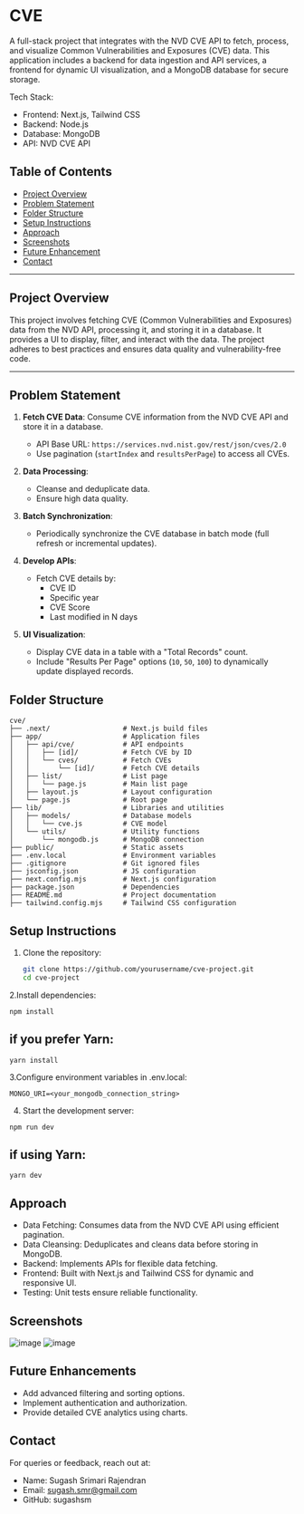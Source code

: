 # CVE 
A full-stack project that integrates with the NVD CVE API to fetch, process, and visualize Common Vulnerabilities and Exposures (CVE) data. This application includes a backend for data ingestion and API services, a frontend for dynamic UI visualization, and a MongoDB database for secure storage.

Tech Stack:
- Frontend: Next.js, Tailwind CSS
- Backend: Node.js
- Database: MongoDB
- API: NVD CVE API

## Table of Contents
- [Project Overview](#project-overview)
- [Problem Statement](#problem-statement)
- [Folder Structure](#folder-structure)
- [Setup Instructions](#setup-instructions)
- [Approach](#approach)
- [Screenshots](#screenshots)
- [Future Enhancement](#future-enhancements)
- [Contact](#contact)

---

## Project Overview

This project involves fetching CVE (Common Vulnerabilities and Exposures) data from the NVD API, processing it, and storing it in a database. It provides a UI to display, filter, and interact with the data. The project adheres to best practices and ensures data quality and vulnerability-free code.

---

## Problem Statement

1. **Fetch CVE Data**: Consume CVE information from the NVD CVE API and store it in a database.
   - API Base URL: `https://services.nvd.nist.gov/rest/json/cves/2.0`
   - Use pagination (`startIndex` and `resultsPerPage`) to access all CVEs.

2. **Data Processing**:
   - Cleanse and deduplicate data.
   - Ensure high data quality.

3. **Batch Synchronization**:
   - Periodically synchronize the CVE database in batch mode (full refresh or incremental updates).

4. **Develop APIs**:
   - Fetch CVE details by:
     - CVE ID
     - Specific year
     - CVE Score
     - Last modified in N days

5. **UI Visualization**:
   - Display CVE data in a table with a "Total Records" count.
   - Include "Results Per Page" options (`10`, `50`, `100`) to dynamically update displayed records.



## Folder Structure

```
cve/
├── .next/                  # Next.js build files
├── app/                    # Application files
│   ├── api/cve/            # API endpoints
│   │   ├── [id]/           # Fetch CVE by ID
│   │   └── cves/           # Fetch CVEs
│   │       └── [id]/       # Fetch CVE details
│   ├── list/               # List page
│   │   └── page.js         # Main list page
│   ├── layout.js           # Layout configuration
│   └── page.js             # Root page
├── lib/                    # Libraries and utilities
│   ├── models/             # Database models
│   │   └── cve.js          # CVE model
│   └── utils/              # Utility functions
│       └── mongodb.js      # MongoDB connection
├── public/                 # Static assets
├── .env.local              # Environment variables
├── .gitignore              # Git ignored files
├── jsconfig.json           # JS configuration
├── next.config.mjs         # Next.js configuration
├── package.json            # Dependencies
├── README.md               # Project documentation
├── tailwind.config.mjs     # Tailwind CSS configuration

```
## Setup Instructions
1. Clone the repository:
   ```bash
   git clone https://github.com/yourusername/cve-project.git
   cd cve-project

2.Install dependencies:
```
npm install
```
## if you prefer Yarn:
```
yarn install
```
3.Configure environment variables in .env.local:
```
MONGO_URI=<your_mongodb_connection_string>
```
4. Start the development server:
```
npm run dev
```
## if using Yarn:
```
yarn dev
```
## Approach
- Data Fetching: Consumes data from the NVD CVE API using efficient pagination.
- Data Cleansing: Deduplicates and cleans data before storing in MongoDB.
- Backend: Implements APIs for flexible data fetching.
- Frontend: Built with Next.js and Tailwind CSS for dynamic and responsive UI.
- Testing: Unit tests ensure reliable functionality.
## Screenshots 

![image](https://github.com/user-attachments/assets/d44fc85d-643b-47e8-80f1-1d25389be321)
![image](https://github.com/user-attachments/assets/329397f2-9d4c-4079-aa63-d106d96c9ac2)

## Future Enhancements
- Add advanced filtering and sorting options.
- Implement authentication and authorization.
- Provide detailed CVE analytics using charts.

## Contact
For queries or feedback, reach out at:
- Name: Sugash Srimari Rajendran 
- Email: sugash.smr@gmail.com
- GitHub: sugashsm


